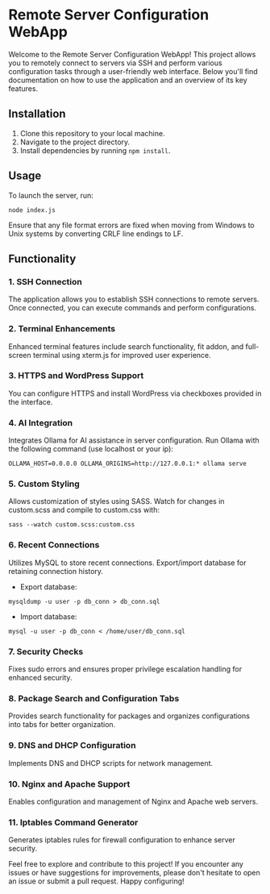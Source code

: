 # Remote Server Configuration WebApp

Welcome to the Remote Server Configuration WebApp! This project allows you to remotely connect to servers via SSH and perform various configuration tasks through a user-friendly web interface. Below you'll find documentation on how to use the application and an overview of its key features.

## Installation

1. Clone this repository to your local machine.
2. Navigate to the project directory.
3. Install dependencies by running ```npm install```.

## Usage

To launch the server, run:
```
node index.js
```


Ensure that any file format errors are fixed when moving from Windows to Unix systems by converting CRLF line endings to LF.

## Functionality

### 1. SSH Connection

The application allows you to establish SSH connections to remote servers. Once connected, you can execute commands and perform configurations.

### 2. Terminal Enhancements

Enhanced terminal features include search functionality, fit addon, and full-screen terminal using xterm.js for improved user experience.

### 3. HTTPS and WordPress Support

You can configure HTTPS and install WordPress via checkboxes provided in the interface.

### 4. AI Integration

Integrates Ollama for AI assistance in server configuration. Run Ollama with the following command (use localhost or your ip):
```
OLLAMA_HOST=0.0.0.0 OLLAMA_ORIGINS=http://127.0.0.1:* ollama serve
```

### 5. Custom Styling

Allows customization of styles using SASS. Watch for changes in custom.scss and compile to custom.css with:
```
sass --watch custom.scss:custom.css
```

### 6. Recent Connections

Utilizes MySQL to store recent connections. Export/import database for retaining connection history.
- Export database:
```
mysqldump -u user -p db_conn > db_conn.sql
```
- Import database:
```
mysql -u user -p db_conn < /home/user/db_conn.sql
```
### 7. Security Checks

Fixes sudo errors and ensures proper privilege escalation handling for enhanced security.

### 8. Package Search and Configuration Tabs

Provides search functionality for packages and organizes configurations into tabs for better organization.

### 9. DNS and DHCP Configuration

Implements DNS and DHCP scripts for network management.

### 10. Nginx and Apache Support

Enables configuration and management of Nginx and Apache web servers.

### 11. Iptables Command Generator

Generates iptables rules for firewall configuration to enhance server security.



Feel free to explore and contribute to this project! If you encounter any issues or have suggestions for improvements, please don't hesitate to open an issue or submit a pull request. Happy configuring!
